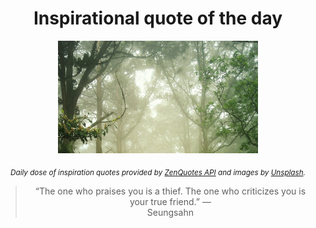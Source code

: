 
<div align="center">

# Inspirational quote of the day

<img src="./data/photo.jpeg" alt="Beautiful nature photo" width="320" height="180">

<sub><i>Daily dose of inspiration quotes provided by [ZenQuotes API](https://zenquotes.io/) and images by [Unsplash](https://unsplash.com/).</i></sub>


<blockquote>&ldquo;The one who praises you is a thief. The one who criticizes you is your true friend.&rdquo; &mdash; <footer>Seungsahn</footer></blockquote>

</div>
